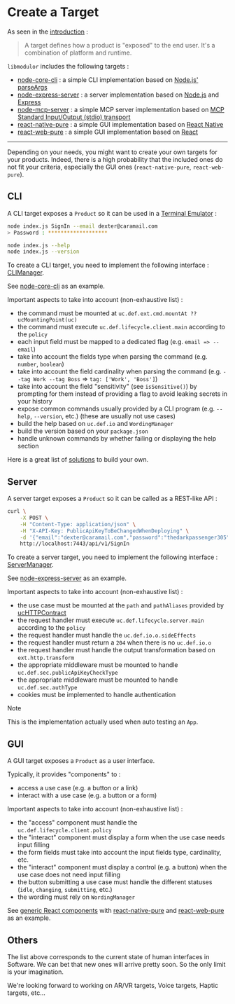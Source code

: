 # Create a Target

As seen in the [introduction](../Introduction.md) :

> A target defines how a product is "exposed" to the end user. It's a combination of platform and runtime.

`libmodulor` includes the following targets :

- [node-core-cli](../../dist/esm/target/node-core-cli/NodeCoreCLIManager.js) : a simple CLI implementation based on [Node.js' parseArgs](https://nodejs.org/api/util.html#utilparseargsconfig)
- [node-express-server](../../dist/esm/target/node-express-server/NodeExpressServerManager.js) : a server implementation based on [Node.js](https://nodejs.org) and [Express](https://expressjs.com)
- [node-mcp-server](../../dist/esm/target/node-mcp-server/NodeLocalStdioMCPServerManager.js) : a simple MCP server implementation based on [MCP Standard Input/Output (stdio) transport](https://modelcontextprotocol.io/docs/concepts/transports#standard-input-output-stdio)
- [react-native-pure](../../dist/esm/target/react-native-pure/UCForm.js) : a simple GUI implementation based on [React Native](https://reactnative.dev)
- [react-web-pure](../../dist/esm/target/react-web-pure/UCForm.js) : a simple GUI implementation based on [React](https://react.dev)

---

Depending on your needs, you might want to create your own targets for your products. Indeed, there is a high probability that the included ones do not fit your criteria, especially the GUI ones (`react-native-pure`, `react-web-pure`).

## CLI

A CLI target exposes a `Product` so it can be used in a [Terminal Emulator](https://en.wikipedia.org/wiki/List_of_terminal_emulators) :

```sh
node index.js SignIn --email dexter@caramail.com
> Password : *******************

node index.js --help
node index.js --version
```

To create a CLI target, you need to implement the following interface : [CLIManager](../../dist/esm/target/lib/cli/CLIManager.d.ts).

See [node-core-cli](../../dist/esm/target/node-core-cli/NodeCoreCLIManager.js) as an example.

Important aspects to take into account (non-exhaustive list) :

- the command must be mounted at `uc.def.ext.cmd.mountAt ?? ucMountingPoint(uc)`
- the command must execute `uc.def.lifecycle.client.main` according to the `policy`
- each input field must be mapped to a dedicated flag (e.g. `email => --email`)
- take into account the fields type when parsing the command (e.g. `number`, `boolean`)
- take into account the field cardinality when parsing the command (e.g. `--tag Work --tag Boss` => `tag: ['Work', 'Boss']`)
- take into account the field "sensitivity" (see `isSensitive()`) by prompting for them instead of providing a flag to avoid leaking secrets in your history
- expose common commands usually provided by a CLI program (e.g. `--help`, `--version`, etc.) (these are usually not use cases)
- build the help based on `uc.def.io` and `WordingManager`
- build the version based on your `package.json`
- handle unknown commands by whether failing or displaying the help section

Here is a great list of [solutions](https://bloomberg.github.io/stricli/docs/getting-started/alternatives) to build your own.

## Server

A server target exposes a `Product` so it can be called as a REST-like API :

```sh
curl \
    -X POST \
    -H "Content-Type: application/json" \
    -H "X-API-Key: PublicApiKeyToBeChangedWhenDeploying" \
    -d '{"email":"dexter@caramail.com","password":"thedarkpassenger305"}' \
    http://localhost:7443/api/v1/SignIn
```

To create a server target, you need to implement the following interface : [ServerManager](../../dist/esm/target/lib/server/ServerManager.d.ts).

See [node-express-server](../../dist/esm/target/node-express-server/NodeExpressServerManager.js) as an example.

Important aspects to take into account (non-exhaustive list) :

- the use case must be mounted at the `path` and `pathAliases` provided by [ucHTTPContract](../../dist/esm/uc/utils/ucHTTPContract.js)
- the request handler must execute `uc.def.lifecycle.server.main` according to the `policy`
- the request handler must handle the `uc.def.io.o.sideEffects`
- the request handler must return a `204` when there is no `uc.def.io.o`
- the request handler must handle the output transformation based on `ext.http.transform`
- the appropriate middleware must be mounted to handle `uc.def.sec.publicApiKeyCheckType`
- the appropriate middleware must be mounted to handle `uc.def.sec.authType`
- cookies must be implemented to handle authentication

> [!NOTE]
> This is the implementation actually used when auto testing an `App`.

## GUI

A GUI target exposes a `Product` as a user interface.

Typically, it provides "components" to :

- access a use case (e.g. a button or a link)
- interact with a use case (e.g. a button or a form)

Important aspects to take into account (non-exhaustive list) :

- the "access" component must handle the `uc.def.lifecycle.client.policy`
- the "interact" component must display a form when the use case needs input filling
- the form fields must take into account the input fields type, cardinality, etc.
- the "interact" component must display a control (e.g. a button) when the use case does not need input filling
- the button submitting a use case must handle the different statuses (`idle`, `changing`, `submitting`, etc.)
- the wording must rely on `WordingManager`

See [generic React components](../../dist/esm/target/lib/react) with [react-native-pure](../../dist/esm/target/react-native-pure/UCForm.js) and [react-web-pure](../../dist/esm/target/react-web-pure/UCForm.js) as an example.

## Others

The list above corresponds to the current state of human interfaces in Software. We can bet that new ones will arrive pretty soon. So the only limit is your imagination.

We're looking forward to working on AR/VR targets, Voice targets, Haptic targets, etc...

